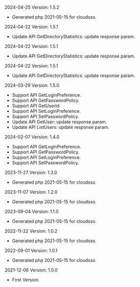 2024-04-25 Version: 1.5.2
- Generated php 2021-05-15 for cloudsso.

2024-04-22 Version: 1.5.1
- Update API GetDirectoryStatistics: update response param.


2024-04-22 Version: 1.5.1
- Update API GetDirectoryStatistics: update response param.


2024-04-22 Version: 1.5.1
- Update API GetDirectoryStatistics: update response param.


2024-03-29 Version: 1.5.0
- Support API GetLoginPreference.
- Support API GetPasswordPolicy.
- Support API GetUserId.
- Support API SetLoginPreference.
- Support API SetPasswordPolicy.
- Update API GetUser: update response param.
- Update API ListUsers: update response param.


2024-02-07 Version: 1.4.0
- Support API GetLoginPreference.
- Support API GetPasswordPolicy.
- Support API SetLoginPreference.
- Support API SetPasswordPolicy.


2023-11-27 Version: 1.3.0
- Generated php 2021-05-15 for cloudsso.

2023-11-07 Version: 1.2.0
- Generated php 2021-05-15 for cloudsso.

2023-09-04 Version: 1.1.0
- Generated php 2021-05-15 for cloudsso.

2022-11-22 Version: 1.0.2
- Generated php 2021-05-15 for cloudsso.

2022-09-01 Version: 1.0.1
- Generated php 2021-05-15 for cloudsso.

2021-12-06 Version: 1.0.0
- First Version.

